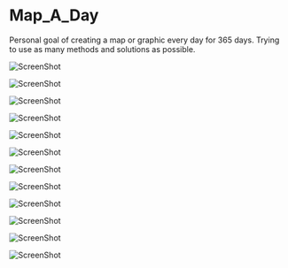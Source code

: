 Map_A_Day
=========

Personal goal of creating a map or graphic every day for 365 days. Trying to use as many methods and solutions as possible.

![ScreenShot](http://jasonhoward.info/wp-content/uploads/2014/10/UK_Oil_Wells_and_Geological_Basins.bmp)

![ScreenShot](http://jasonhoward.info/wp-content/uploads/2014/09/Screen-Shot-2014-09-29-at-5.04.11-PM.png)

![ScreenShot](http://jasonhoward.info/wp-content/uploads/2014/10/OilandGasWellDenver.png)

![ScreenShot](http://jasonhoward.info/wp-content/uploads/2014/10/VoronoiPolygonMapOilandGasFacilities.png)

![ScreenShot](http://jasonhoward.info/wp-content/uploads/2014/09/MapBoxStudio_greengrass.png)

![ScreenShot](http://jasonhoward.info/wp-content/uploads/2011/02/japanmaps.png)

![ScreenShot](http://jasonhoward.info/wp-content/uploads/2014/10/Screen-Shot-2014-10-13-at-3.01.14-PM.png)

![ScreenShot](https://s3.amazonaws.com/images.m2i.stamen.com/20141016/mapstack_M3KHew02VKI.png)

![ScreenShot](http://jasonhoward.info/wp-content/uploads/2014/09/Screen-Shot-2014-09-21-at-6.40.41-PM.png)

![ScreenShot](http://jasonhoward.info/wp-content/uploads/2014/09/Screen-Shot-2014-09-22-at-9.41.37-PM.png)

![ScreenShot](http://jasonhoward.info/wp-content/uploads/2013/04/Screen-Shot-2013-04-11-at-6.32.37-PM.png)

![ScreenShot](http://jasonhoward.info/wp-content/uploads/2014/11/MovieRevenue.png)

